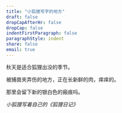 ```yaml
---
title: "小狐狸写字的地方"
draft: false
dropCapAfterHr: false
dropCap: false
indentFirstParagraph: false
paragraphStyle: indent
share: false
email: true
---
```



秋天是适合狐狸出没的季节。

被捕兽夹弄伤的地方，正在长新鲜的肉，痒痒的。

那里会留下新的银白色的瘢痕吗。

*小狐狸写着自己的《狐狸日记》*
